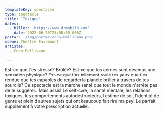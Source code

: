 ```yaml
---
templateKey: spectacle
type: spectacle
title: 'Toxique'
dates: 
  - billet: 'https://www.drmobilo.com'
    date: 2022-06-20T23:00:00.000Z
poster: '/img/poster-coco-belliveau.png'
scene: Théâtre Fairmount
artistes:
  - Coco Belliveau

---
```

Est-ce que t'es stressé? Brûlée? Est-ce que tes cernes sont devenus une sensation physique? Est-ce que t'as tellement roulé tes yeux que t'es rendue que tes capables de regarder la planète brûler à travers de tes sourcils? Ce spectacle est la marche santé que tout le monde n'arrête pas de te suggérer…Mais assis! Le self-care, la santé mentale, les relations toxiques, les comportements autodestructeurs, l’estime de soi, l’identité de genre et plein d’autres sujets qui ont beaucoup fait rire ma psy! Le parfait supplément à votre prescription actuelle.
